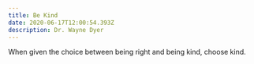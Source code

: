 ```yaml
---
title: Be Kind
date: 2020-06-17T12:00:54.393Z
description: Dr. Wayne Dyer
---
```

When given the choice between being right and being kind, choose kind.
